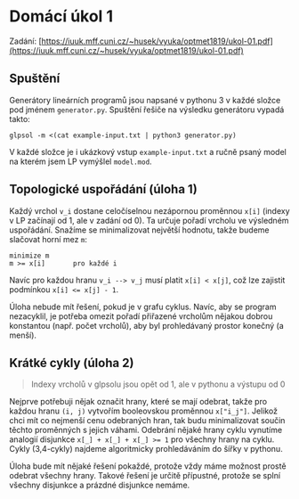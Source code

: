 Domácí úkol 1
=============

Zadání: [https://iuuk.mff.cuni.cz/~husek/vyuka/optmet1819/ukol-01.pdf](https://iuuk.mff.cuni.cz/~husek/vyuka/optmet1819/ukol-01.pdf)


Spuštění
--------

Generátory lineárních programů jsou napsané v pythonu 3 v každé složce pod jménem `generator.py`. Spuštění řešiče na výsledku generátoru vypadá takto:

    glpsol -m <(cat example-input.txt | python3 generator.py)

V každé složce je i ukázkový vstup `example-input.txt` a ručně psaný model na kterém jsem LP vymýšlel `model.mod`.


Topologické uspořádání (úloha 1)
--------------------------------

Každý vrchol `v_i` dostane celočíselnou nezápornou proměnnou `x[i]` (indexy v LP začínají od 1, ale v zadání od 0). Ta určuje pořadí vrcholu ve výsledném uspořádání. Snažíme se minimalizovat největší hodnotu, takže budeme slačovat horní mez `m`:

    minimize m
    m >= x[i]       pro každé i

Navíc pro každou hranu `v_i --> v_j` musí platit `x[i] < x[j]`, což lze zajistit podmínkou `x[i] <= x[j] - 1`.

Úloha nebude mít řešení, pokud je v grafu cyklus. Navíc, aby se program nezacyklil, je potřeba omezit pořadí přiřazené vrcholům nějakou dobrou konstantou (např. počet vrcholů), aby byl prohledávaný prostor konečný (a menší).


Krátké cykly (úloha 2)
----------------------

> Indexy vrcholů v glpsolu jsou opět od 1, ale v pythonu a výstupu od 0

Nejprve potřebuji nějak označit hrany, které se mají odebrat, takže pro každou hranu `(i, j)` vytvořím booleovskou proměnnou `x["i_j"]`. Jelikož chci mít co nejmenší cenu odebraných hran, tak budu minimalizovat součin těchto proměnných s jejich váhami. Odebrání nějaké hrany cyklu vynutíme analogií disjunkce `x[_] + x[_] + x[_] >= 1` pro všechny hrany na cyklu. Cykly (3,4-cykly) najdeme algoritmicky prohledáváním do šířky v pythonu.

Úloha bude mít nějaké řešení pokaždé, protože vždy máme možnost prostě odebrat všechny hrany. Takové řešení je určitě přípustné, protože se splní všechny disjunkce a prázdné disjunkce nemáme.
